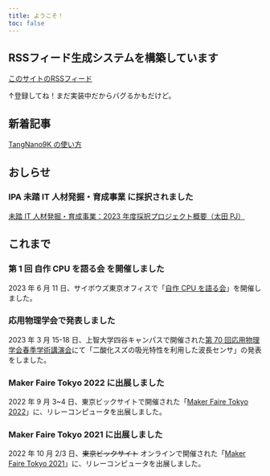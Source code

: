 ```yaml
---
title: ようこそ！
toc: false
---
```


## RSSフィード生成システムを構築しています

[このサイトのRSSフィード](./main.rss)

↑登録してね！まだ実装中だからバグるかもだけど。

## 新着記事

[TangNano9K の使い方](./Lab/Electronics/FPGA/TangNano9k/)

## おしらせ

### IPA 未踏 IT 人材発掘・育成事業 に採択されました

[未踏 IT 人材発掘・育成事業：2023 年度採択プロジェクト概要（太田 PJ）](https://www.ipa.go.jp/jinzai/mitou/it/2023/gaiyou_tn-1.html)

## これまで

### 第 1 回 自作 CPU を語る会 を開催しました

2023 年 6 月 11 日、サイボウズ東京オフィスで「[自作 CPU を語る会](https://making-cpu.github.io/)」を開催しました。

### 応用物理学会で発表しました

2023 年 3 月 15-18 日、上智大学四谷キャンパスで開催された[第 70 回応用物理学会春季学術講演会](https://meeting.jsap.or.jp/)にて「二酸化スズの吸光特性を利用した波長センサ」の発表をしました。

### Maker Faire Tokyo 2022 に出展しました

2022 年 9 月 3~4 日、東京ビックサイトで開催された「[Maker Faire Tokyo 2022](https://makezine.jp/event/makers-mft2022/m0083/)」に、リレーコンピュータを出展しました。

### Maker Faire Tokyo 2021 に出展しました

2022 年 10 月 2/3 日、~~東京ビックサイト~~ オンラインで開催された「[Maker Faire Tokyo 2021](https://makezine.jp/event/makers-mft2021/m0035/)」に、リレーコンピュータを出展しました。
